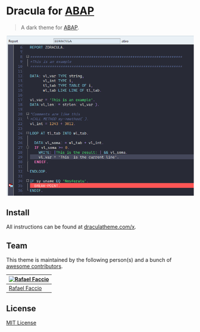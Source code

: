 # Dracula for [ABAP](https://developers.sap.com/topics/abap-platform.html)

> A dark theme for [ABAP](https://developers.sap.com/topics/abap-platform.html).

![Screenshot](./screenshot.png)

## Install

All instructions can be found at [draculatheme.com/x](https://draculatheme.com/x).

## Team

This theme is maintained by the following person(s) and a bunch of [awesome contributors](https://github.com/dracula/template/graphs/contributors).

[![Rafael Faccio](https://github.com/rfaccio.png?size=100)](https://github.com/rfaccio) |
--- |
[Rafael Faccio](https://github.com/rfaccio) |

## License

[MIT License](./LICENSE)